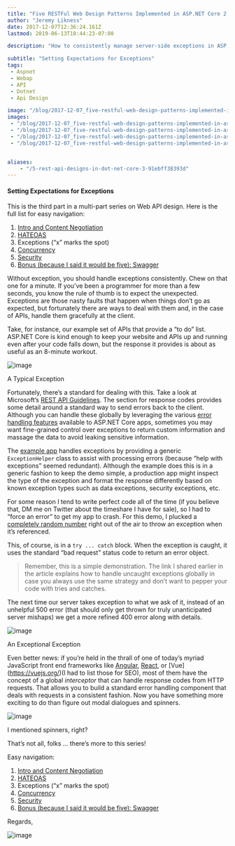 ```yaml
---
title: "Five RESTFul Web Design Patterns Implemented in ASP.NET Core 2.0 Part 3: Exceptions"
author: "Jeremy Likness"
date: 2017-12-07T12:36:24.161Z
lastmod: 2019-06-13T10:44:23-07:00

description: "How to consistently manage server-side exceptions in ASP. NET Core Web API apps to return a standard response that can be easily processed by clients."

subtitle: "Setting Expectations for Exceptions"
tags:
 - Aspnet 
 - Webap 
 - API 
 - Dotnet 
 - Api Design 

image: "/blog/2017-12-07_five-restful-web-design-patterns-implemented-in-asp.net-core-2.0-part-3-exceptions/images/3.jpeg" 
images:
 - "/blog/2017-12-07_five-restful-web-design-patterns-implemented-in-asp.net-core-2.0-part-3-exceptions/images/1.png" 
 - "/blog/2017-12-07_five-restful-web-design-patterns-implemented-in-asp.net-core-2.0-part-3-exceptions/images/2.png" 
 - "/blog/2017-12-07_five-restful-web-design-patterns-implemented-in-asp.net-core-2.0-part-3-exceptions/images/3.jpeg" 
 - "/blog/2017-12-07_five-restful-web-design-patterns-implemented-in-asp.net-core-2.0-part-3-exceptions/images/4.gif" 


aliases:
    - "/5-rest-api-designs-in-dot-net-core-3-91ebff38393d"
---
```


#### Setting Expectations for Exceptions

This is the third part in a multi-part series on Web API design. Here is the full list for easy navigation:

1.  [Intro and Content Negotiation](https://blog.jeremylikness.com/5-rest-api-designs-in-dot-net-core-1-29a8527e999c)
2.  [HATEOAS](https://blog.jeremylikness.com/5-rest-api-designs-in-dot-net-core-2-ad2f204c2d11)
3.  Exceptions (“x” marks the spot)
4.  [Concurrency](https://medium.com/@jeremylikness/5-rest-api-designs-in-dot-net-core-4-8ac863e961e4)
5.  [Security](https://blog.jeremylikness.com/5-rest-api-designs-in-dot-net-core-5-3ee2cf16713e)
6.  [Bonus (because I said it would be five): Swagger](https://blog.jeremylikness.com/5-rest-api-designs-in-dot-net-core-6-9e87cf562241)

Without exception, you should handle exceptions consistently. Chew on that one for a minute. If you’ve been a programmer for more than a few seconds, you know the rule of thumb is to expect the unexpected. Exceptions are those nasty faults that happen when things don’t go as expected, but fortunately there are ways to deal with them and, in the case of APIs, handle them gracefully at the client.

Take, for instance, our example set of APIs that provide a “to do” list. ASP.NET Core is kind enough to keep your website and APIs up and running even after your code falls down, but the response it provides is about as useful as an 8-minute workout.




![image](/blog/2017-12-07_five-restful-web-design-patterns-implemented-in-asp.net-core-2.0-part-3-exceptions/images/1.png)

A Typical Exception



Fortunately, there’s a standard for dealing with this. Take a look at Microsoft’s [REST API Guidelines](https://jlik.me/b7q). The section for response codes provides some detail around a standard way to send errors back to the client. Although you can handle these globally by leveraging the various [error handling features](https://jlik.me/b7p) available to ASP.NET Core apps, sometimes you may want fine-grained control over exceptions to return custom information and massage the data to avoid leaking sensitive information.

The [example app](https://github.com/JeremyLikness/PASS-2017/tree/master/04-REST-Fundamentals/Slide18-TodoApi-Exceptions) handles exceptions by providing a generic `ExceptionHelper` class to assist with processing errors (because “help with exceptions” seemed redundant). Although the example does this is in a generic fashion to keep the demo simple, a production app might inspect the type of the exception and format the response differently based on known exception types such as data exceptions, security exceptions, etc.




For some reason I tend to write perfect code all of the time (if you believe that, DM me on Twitter about the timeshare I have for sale), so I had to “force an error” to get my app to crash. For this demo, I plucked a [completely random number](https://www.youtube.com/watch?v=6WTdTwcmxyo) right out of the air to throw an exception when it’s referenced.




This, of course, is in a `try ... catch` block. When the exception is caught, it uses the standard “bad request” status code to return an error object.


> Remember, this is a simple demonstration. The link I shared earlier in the article explains how to handle uncaught exceptions globally in case you always use the same strategy and don’t want to pepper your code with tries and catches.

The next time our server takes exception to what we ask of it, instead of an unhelpful 500 error (that should only get thrown for truly unanticipated server mishaps) we get a more refined 400 error along with details.




![image](/blog/2017-12-07_five-restful-web-design-patterns-implemented-in-asp.net-core-2.0-part-3-exceptions/images/2.png)

An Exceptional Exception



Even better news: if you’re held in the thrall of one of today’s myriad JavaScript front end frameworks like [Angular](https://angular.io/), [React](https://reactjs.org/), or [Vue] (https://vuejs.org/)(I had to list those for SEO), most of them have the concept of a global _interceptor_ that can handle response codes from HTTP requests. That allows you to build a standard error handling component that deals with requests in a consistent fashion. Now you have something more exciting to do than figure out modal dialogues and spinners.




![image](/blog/2017-12-07_five-restful-web-design-patterns-implemented-in-asp.net-core-2.0-part-3-exceptions/images/3.jpeg)

I mentioned spinners, right?



That’s not all, folks … there’s more to this series!

Easy navigation:

1.  [Intro and Content Negotiation](https://blog.jeremylikness.com/5-rest-api-designs-in-dot-net-core-1-29a8527e999c)
2.  [HATEOAS](https://blog.jeremylikness.com/5-rest-api-designs-in-dot-net-core-2-ad2f204c2d11)
3.  Exceptions (“x” marks the spot)
4.  [Concurrency](https://medium.com/@jeremylikness/5-rest-api-designs-in-dot-net-core-4-8ac863e961e4)
5.  [Security](https://blog.jeremylikness.com/5-rest-api-designs-in-dot-net-core-5-3ee2cf16713e)
6.  [Bonus (because I said it would be five): Swagger](https://blog.jeremylikness.com/5-rest-api-designs-in-dot-net-core-6-9e87cf562241)

Regards,




![image](/blog/2017-12-07_five-restful-web-design-patterns-implemented-in-asp.net-core-2.0-part-3-exceptions/images/4.gif)

